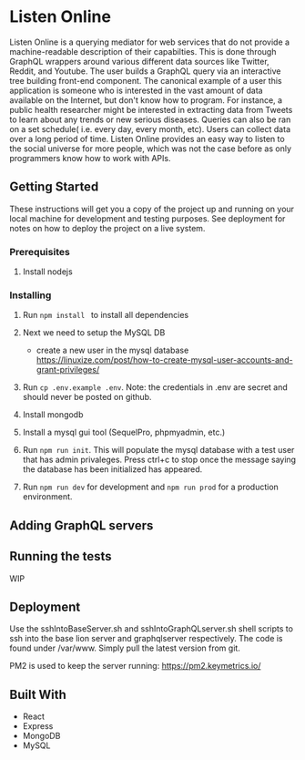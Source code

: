 # Listen Online

Listen Online is a querying mediator for web services that do not provide a machine-readable description of their capabilties. This is done through GraphQL wrappers around various different data sources like Twitter, Reddit, and Youtube. The user builds a GraphQL query via an interactive tree building front-end component. The canonical example of a user this application is someone who is interested in the vast amount of data available on the Internet, but don't know how to program. For instance, a public health researcher might be interested in extracting data from Tweets to learn about any trends or new serious diseases. Queries can also be ran on a set schedule( i.e. every day, every month, etc). Users can collect data over a long period of time. Listen Online provides an easy way to listen to the social universe for more people, which was not the case before as only programmers know how to work with APIs. 

## Getting Started

These instructions will get you a copy of the project up and running on your local machine for development and testing purposes. See deployment for notes on how to deploy the project on a live system.

### Prerequisites
1. Install nodejs

### Installing

1. Run ```npm install ``` to install all dependencies

2. Next we need to setup the MySQL DB
    - create a new user in the mysql database https://linuxize.com/post/how-to-create-mysql-user-accounts-and-grant-privileges/

3. Run ```cp .env.example .env```. Note: the credentials in .env are secret and should never be posted on github. 

4. Install mongodb

5. Install a mysql gui tool (SequelPro, phpmyadmin, etc.)

6. Run ```npm run init```. This will populate the mysql database with a test user that has admin privaleges. Press ctrl+c to stop once the message saying the database has been initialized has appeared.

7. Run ```npm run dev``` for development and ```npm run prod``` for a production environment.
 
## Adding GraphQL servers


## Running the tests

WIP

## Deployment
Use the sshIntoBaseServer.sh and sshIntoGraphQLserver.sh shell scripts to ssh into the base lion server and graphqlserver respectively. The code is found under /var/www. Simply pull the latest version from git.

PM2 is used to keep the server running: https://pm2.keymetrics.io/

## Built With
- React
- Express
- MongoDB
- MySQL